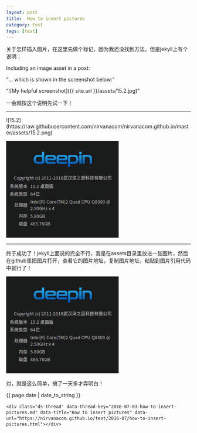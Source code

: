 ```yaml
---
layout: post
title:  How to insert pictures
category: test
tags: [test]
---
```

<body>
<p>关于怎样插入图片，在这里先做个标记，因为我还没找到方法，但是jekyll上有个说明：</p>
<p>Including an image asset in a post:</p>
<p><q>... which is shown in the screenshot below:</q></p>
<p><q>![My helpful screenshot]({{ site.url }}/assets/15.2.jpg)</q></p>
<p>一会就按这个说明先试一下！</p>
<hr/>
<p>![15.2](https://raw.githubusercontent.com/nirvanacom/nirvanacom.github.io/master/assets/15.2.png)</p>
<p><img src='https://raw.githubusercontent.com/nirvanacom/nirvanacom.github.io/master/assets/15.2.png' /></p>
<hr/>
<p>终于成功了！jekyll上面说的完全不行，我是在assets目录里放进一张图片，然后在github里把图片打开，查看它的图片地址，复制图片地址，粘贴到图片引用代码中就行了！</p>
<p><code><img src='https://raw.githubusercontent.com/nirvanacom/nirvanacom.github.io/master/assets/15.2.png' /></code></p>
<p>对，就是这么简单，搞了一天多才弄明白！</p>

{{ page.date | date_to_string }}

<!-- 多说评论框 start -->
	<div class="ds-thread" data-thread-key="2016-07-03-how-to-insert-pictures.md" data-title="How to insert pictures" data-url="https://nirvanacom.github.io/test/2016-07/how-to-insert-pictures.html"></div>
<!-- 多说评论框 end -->
<!-- 多说公共JS代码 start (一个网页只需插入一次) -->
<script type="text/javascript">
var duoshuoQuery = {short_name:"nirvanacom"};
	(function() {
		var ds = document.createElement('script');
		ds.type = 'text/javascript';ds.async = true;
		ds.src = (document.location.protocol == 'https:' ? 'https:' : 'http:') + '//static.duoshuo.com/embed.js';
		ds.charset = 'UTF-8';
		(document.getElementsByTagName('head')[0] 
		 || document.getElementsByTagName('body')[0]).appendChild(ds);
	})();
	</script>
<!-- 多说公共JS代码 end -->

</body>
